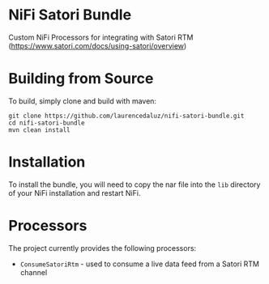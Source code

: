 # NiFi Satori Bundle
Custom NiFi Processors for integrating with Satori RTM (https://www.satori.com/docs/using-satori/overview)
 
# Building from Source
To build, simply clone and build with maven:
```
git clone https://github.com/laurencedaluz/nifi-satori-bundle.git
cd nifi-satori-bundle
mvn clean install
```

# Installation
To install the bundle, you will need to copy the nar file into the ```lib``` directory of your NiFi installation and restart NiFi.

# Processors
The project currently provides the following processors:
 * ```ConsumeSatoriRtm``` - used to consume a live data feed from a Satori RTM channel
